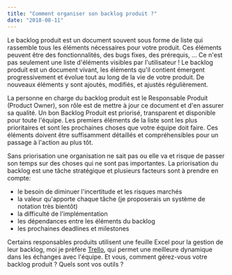 ```yaml
---
title: "Comment organiser son backlog produit ?"
date: "2018-08-11"
---
```


Le backlog produit est un document souvent sous forme de liste qui rassemble tous les éléments nécessaires pour votre produit. Ces éléments peuvent être des fonctionnalités, des bugs fixes, des prérequis, ... Ce n'est pas seulement une liste d'éléments visibles par l'utilisateur ! Le backlog produit est un document vivant, les éléments qu'il contient émergent progressivement et évolue tout au long de la vie de votre produit. De nouveaux éléments y sont ajoutés, modifiés, et ajustés régulièrement.

La personne en charge du backlog produit est le Responsable Produit (Product Owner), son rôle est de mettre à jour ce document et d'en assurer sa qualité. Un bon Backlog Produit est priorisé, transparent et disponible pour toute l'équipe. Les premiers éléments de la liste sont les plus prioritaires et sont les prochaines choses que votre équipe doit faire. Ces éléments doivent être suffisamment détaillés et compréhensibles pour un passage à l'action au plus tôt.

Sans priorisation une organisation ne sait pas ou elle va et risque de passer son temps sur des choses qui ne sont pas importantes. La priorisation du backlog est une tâche stratégique et plusieurs facteurs sont à prendre en compte:
- le besoin de diminuer l'incertitude et les risques marchés
- la valeur qu'apporte chaque tâche (je proposerais un système de notation très bientôt)
- la difficulté de l'implémentation
- les dépendances entre les éléments du backlog
- les prochaines deadlines et milestones

Certains responsables produits utilisent une feuille Excel pour la gestion de leur backlog, moi je prèfère [Trello](https://trello.com), qui permet une meilleure dynamique dans les échanges avec l'équipe. Et vous, comment gérez-vous votre backlog produit ? Quels sont vos outils ?






